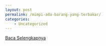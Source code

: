 ```yaml
---
layout: post
permalink: /mimpi-ada-barang-yang-terbakar/
categories:
    - Uncategorized
---
```


[Baca Selengkapnya](/04)
